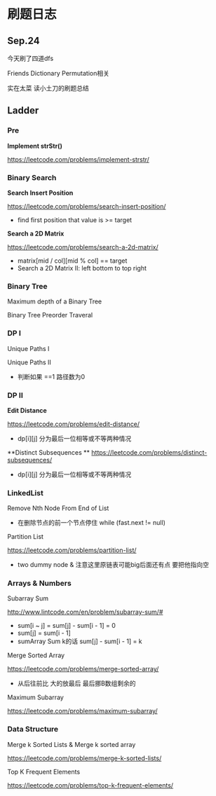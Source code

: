 # 刷题日志


## Sep.24


今天刷了四道dfs 

Friends Dictionary Permutation相关

实在太菜 读小土刀的刷题总结





## Ladder


### Pre

**Implement strStr()**

https://leetcode.com/problems/implement-strstr/


### Binary Search

**Search Insert Position**

https://leetcode.com/problems/search-insert-position/
* find first position that value is >= target

**Search a 2D Matrix**

https://leetcode.com/problems/search-a-2d-matrix/
* matrix[mid / col][mid % col] == target
* Search a 2D Matrix II: left bottom to top right




### Binary Tree
Maximum depth of a Binary Tree

Binary Tree Preorder Traveral


### DP I

Unique Paths I

Unique Paths II
* 判断如果 ==1 路径数为0


### DP II
**Edit Distance**

https://leetcode.com/problems/edit-distance/
* dp[i][j] 分为最后一位相等或不等两种情况

**Distinct Subsequences
**
https://leetcode.com/problems/distinct-subsequences/
* dp[i][j] 分为最后一位相等或不等两种情况


### LinkedList

Remove Nth Node From End of List
* 在删除节点的前一个节点停住 while (fast.next != null)

Partition List

https://leetcode.com/problems/partition-list/

* two dummy node & 注意这里原链表可能big后面还有点 要把他指向空


### Arrays & Numbers

Subarray Sum

http://www.lintcode.com/en/problem/subarray-sum/#

* sum[i ~ j] = sum[j] - sum[i - 1] = 0
* sum[j] = sum[i - 1]
* sumArray Sum k的话 sum[j] - sum[i - 1] = k

Merge Sorted Array

https://leetcode.com/problems/merge-sorted-array/

* 从后往前比 大的放最后 最后挪B数组剩余的

Maximum Subarray

https://leetcode.com/problems/maximum-subarray/


### Data Structure

Merge k Sorted Lists & Merge k sorted array

https://leetcode.com/problems/merge-k-sorted-lists/

Top K Frequent Elements

https://leetcode.com/problems/top-k-frequent-elements/



















































